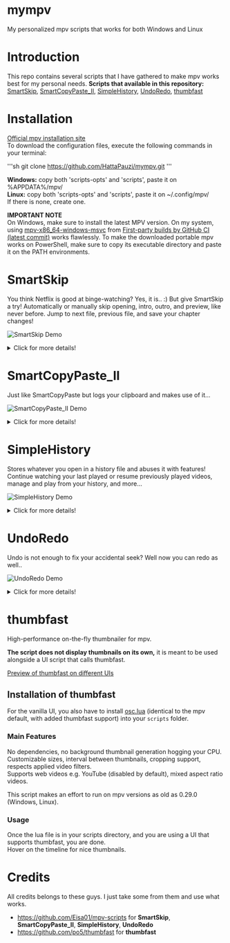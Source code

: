 # mympv
My personalized mpv scripts that works for both Windows and Linux

# Introduction
This repo contains several scripts that I have gathered to make mpv works best for my personal needs. 
**Scripts that available in this repository:**
[SmartSkip](https://github.com/Eisa01/mpv-scripts#smartskip), [SmartCopyPaste_II](https://github.com/Eisa01/mpv-scripts#smartcopypaste_ii), [SimpleHistory](https://github.com/Eisa01/mpv-scripts#simplehistory), [UndoRedo](https://github.com/Eisa01/mpv-scripts#undoredo), [thumbfast](https://github.com/po5/thumbfast)

# Installation
[Official mpv installation site](https://mpv.io/installation/)\
To download the configuration files, execute the following commands in your terminal:

'''sh
git clone https://github.com/HattaPauzi/mympv.git
'''

**Windows:** copy both 'scripts-opts' and 'scripts', paste it on %APPDATA%/mpv/\
**Linux:** copy both 'scripts-opts' and 'scripts', paste it on ~/.config/mpv/\
If there is none, create one.

**IMPORTANT NOTE**\
On Windows, make sure to install the latest MPV version. On my system, using [mpv-x86_64-windows-msvc](https://nightly.link/mpv-player/mpv/workflows/build/master/mpv-x86_64-windows-msvc.zip) from [First-party builds by GitHub CI (latest commit)](https://nightly.link/mpv-player/mpv/workflows/build/master) works flawlessly.
To make the downloaded portable mpv works on PowerShell, make sure to copy its executable directory and paste it on the PATH environments.

# SmartSkip
You think Netflix is good at binge-watching? Yes, it is.. :) But give SmartSkip a try!
Automatically or manually skip opening, intro, outro, and preview, like never before. Jump to next file, previous file, and save your chapter changes!

![SmartSkip Demo](https://raw.githubusercontent.com/Eisa01/mpv-scripts/master/.misc/smartskip_demo1.webp)
<details>
<Summary>Click for more details!</Summary>

### Default Keybinds
Below default keybinds can be changed using the script conf file, or through script-opts by referring to the names that do not contain spaces.

| Keybind                        | Name                             | Description                                                       |
|-------------------------------------|----------------------------------|-------------------------------------------------------------------|
| `>`                             | smart-next                       | Skips using silence-skip > chapter-next > playlist-next, based on configurable variables     |
| `<`                             | smart-prev                       | Jumps to beginning > previous chapter > previous playlist, based on configurable variables   |
| `?`                             | silence-skip                     | Skips until a silence is detected based on configurable variables                                    |
| `ctrl+right`                     | chapter-next                     | Jumps to next chapter > to next playlist                            |
| `ctrl+left`                      | chapter-prev                     | Jumps to previous chapter > to beginning > to previous playlist     |
| `smart-next`, `enter`, `y`          | Proceed Auto-Skip             | Proceeds Auto-Skip when countdown is started             |
| `smart-prev`, `pause`, `esc`, `n`    | Cancel Auto-Skip             | Cancels Auto-Skip when countdown is started              |
| `ctrl+.`                        | toggle-autoskip                  | Enables or disables Auto-Skip during playback for the current mpv session                            |
| `alt+.`                         | toggle-category-autoskip         | Enables or disables a chapter for Auto-Skip during playback for the current mpv session              |
| ` `                            | toggle-autoload                   | Enables or disables autoload during playback for the current mpv session                             |
| `n`                            | add-chapter                       | Add a chapter for the reached position                                   |
| `alt+n`                         | remove-chapter                    | Removes the current chapter                                              |
| `ctrl+n`                        | write-chapters                    | jumps to the previous available filter based on configured filters       |
| `alt+s` / `alt+S`                  | edit-chapter                     | Renames the current chapter (requires [user-input-module](https://github.com/CogentRedTester/mpv-user-input) )     |
| ` `                              | bake-chapters                   | Merge the changes of chapters for the file inside mkv file                |

### Main Features
- **Smart Next / Prev:** Automatically triggers Skip to Silence, Chapter Next/ Prev, or Playlist Next/ Prev based on configurable parameters.
- **Skip to Silence:** If the file you are watching is not chaptered, skipping to silence will attempt to skip the intro and outro by finding the silence in the file (optionally: chapter automatically created).
- **Auto Skip**: If the file you are watching has organized chapters, any opening, ending sound can be automatically skipped after your **preferred countdown** time.
- **Chapters Modification:** Create, remove, edit chapters,  and then save changes into an external file or bake them into the mkv file.
- **Chapter Next / Prev:** Go to next chapter, if no chapters available go to next playlist, and vise-versa (like the good times with MPC-HC).
- **Autoload**: Basically, if you are not using mpv's autoload script, this is bundled along for convenience and for the possibility to add more features in the future.
- **Customization:** Tons of user customizable settings that can even change the behavior and priority of smart-next, smart-prev, auto-skip, and more!
- **OSD** (On Screen Display): Displays a proper OSD for the actions preformed through SmartSkip.
- **More:** This is not all! Explore the conf file to learn more about the possibilities you are missing out...
</details>

# SmartCopyPaste_II
Just like SmartCopyPaste but logs your clipboard and makes use of it...

![SmartCopyPaste_II Demo](https://raw.githubusercontent.com/Eisa01/mpv-scripts/master/.misc/smartcopypaste_ii_demo1.webp)
<details>
<Summary>Click for more details!</Summary>

### Default Keybinds
The following are the default keybinds, they can be changed in the conf file of the script or using script-opts by referring to the name.
| Keybind                        | Name                             | Description                                                       |
|--------------------------------|----------------------------------|-------------------------------------------------------------------|
| `ctrl+c` / `ctrl+C` / `meta+c` / `meta+C`                   | copy                   | copies file path / URI with resume time using the configured smart behavior.     |
| `ctrl+v` / `ctrl+V` / `meta+v` / `meta+V`                     | paste                | pastes and run into mpv from the clipboard using the configured smart behavior.        |
| `ctrl+alt+c` / `ctrl+alt+C` / `meta+alt+c` / `meta+alt+C`                        | copy-specific           | copies the file path without the reached time or based on the configured specific copy behavior.  |
| `ctrl+alt+v` / `ctrl+alt+V` / `meta+alt+v` / `meta+alt+V`                            | paste-specific                        | pastes and appends the video file into playlist or based on the configured specific paste behavior.                                                                             |
| `c` / `C`                            | open-list                               | opens Clipboard list [(LogManager)](https://github.com/Eisa01/mpv-scripts#logmanager)                                               |

### Main Features
- **Copy and Paste:** Adds copy and paste to mpv for any file, like (urls, torrents, images, subtitles, audio files, video paths)
- **Multi-Paste:** Capability to paste a list of supported items seperated by new line to generate a playlist and conduct different actions depending on the files pasted.
- **youtube-dl Extension Support:** Immediately paste links without finding exact video address for youtube and any other youtube-dl extension supported sites.
- **Peerflix / WebTorrent Extension Support:** Immediately paste torrent links or magnet links when proper extensions are installed.
- **Saves Clipboard to a Log File:** The copies from mpv, and the pastes into mpv will be kept in a log file; log file location is mpv config directory, default for Windows OS: `%APPDATA%\mpv\mpvClipboard.log`, for Linux OS and MAC OS: `~\.config\mpv\mpvClipboard.log`.
- **[LogManager:](https://github.com/Eisa01/mpv-scripts#logmanager)** Reads the log file directly in mpv, giving access to navigate, play files, add to playlist, delete, search, and filter the content.
- **Customization:** Tons of user customizable settings that can even change the behavior and priority of copy and paste actions, as well as everything about LogManager.
- **OSD:** Displays any SmartCopyPaste_II action within mpv.
- **More:** This is not all! Explore the conf file to learn more about the possibilities you are missing out...
</details>

# SimpleHistory
Stores whatever you open in a history file and abuses it with features! Continue watching your last played or resume previously played videos, manage and play from your history, and more...

![SimpleHistory Demo](https://raw.githubusercontent.com/Eisa01/mpv-scripts/master/.misc/simplehistory_demo1.webp)
<details>
<Summary>Click for more details!</Summary>

### Default Keybinds
The following are the default keybinds, they can be changed in the conf file of the script or using script-opts by referring to the name.
| Keybind                        | Name                             | Description                                                       |
|--------------------------------|----------------------------------|-------------------------------------------------------------------|
| `ctrl+r` / `ctrl+R`                   | history-resume                   | **File Loaded:** Resumes in any previously closed video. / **Idle:** Loads and resumes the last played videos.      |
| `alt+r` / `alt+R`                     | history-load-last                | **File Loaded:** Adds last closed video into playlist. / **Idle**: Loads last closed video without resuming.        |
| `ctrl+H`                         | history-incognito-mode           | Triggeres a customizable incognito mode that stops saving history. To resume saving history press `ctrl+H` again |
| `h` / `H`                            | open-list                        | opens History list [(LogManager)](https://github.com/Eisa01/mpv-scripts#logmanager)                                                                             |
| `r` / `R`                            | *NA*                               | opens History list - filtered with recent items [(LogManager)](https://github.com/Eisa01/mpv-scripts#logmanager)                                                |

### Main Features
- **Last Played:** Immediately jumps to your last played video so you continue watching
- **Video Resume:** It saves the position of all videos you are watching so you can easily resume
- **Saves History to a Log File:** The files and position of files played will be kept in a log file; log file location is mpv config directory, default for Windows OS: `%APPDATA%\mpv\mpvHistory.log`, for Linux OS and MAC OS: `~\.config\mpv\mpvHistory.log`.
- **Incognito Mode:** A highly customizable incognito mode that can also be set to auto_run with mpv. It stops history logging when triggered until it is disabled by triggering it again.
- **Blacklist/Whitelist:** A very smart blacklist option that can understand inputted text to blacklist certain websites, urls, files, file paths, and protocols from saving into history. It can also be inverted into a whitelist so only defined files / urls / websites are saved into history.
- **[LogManager:](https://github.com/Eisa01/mpv-scripts#logmanager)** Reads the log file directly in mpv, giving access to navigate, play files, add to playlist, delete, search, and filter the content. (I personally like the distinct filter). It lists the last episode played of each different show.
- **Customization:** Tons of user customizable settings, you can change almost everything. Hate the resume notification? Then just disable it. Hate recents list automatically loading? Then just disable it, and so on so forth...
- **OSD:** Displays any SimpleHistory action within mpv.
- **More:** This is not all! Explore the conf file to learn more about the possibilities you are missing out...
</details>

# UndoRedo
Undo is not enough to fix your accidental seek? Well now you can redo as well..

![UndoRedo Demo](https://raw.githubusercontent.com/Eisa01/mpv-scripts/master/.misc/undoredo_demo1.webp)
<details>
<Summary>Click for more details!</Summary>

### Default Keybinds
The following are the default keybinds, they can be changed in the script or using script-opts by referring to the name.
| Keybind                        | Name                             | Description                                                       |
|--------------------------------|----------------------------------|-------------------------------------------------------------------|
| `ctrl+z` / `ctrl+Z`                | undo / undoCaps                  | undo by returning to previous time.                                      |
| `ctrl+y` / `ctrl+Y`                | redo / redoCaps                  | redo by restoring the undo time.                                    |
| `ctrl+alt+z` / `ctrl+alt+Z`       | undoLoop / undoLoopCaps          | undo accidental seek by returning to previous time and vise-versa. |

### Main Features
- **Undo and Redo:** Undo any accident time jumps in the video by pressing the undo keybind and redo the jumps by pressing the redo keybind.
- **Simple Undo:** Undo accidental time jumps in videos by pressing Simple Undo keybind and press again to return to previous position.
- **OSD:** Displays any UndoRedo action within mpv.
</details>

# thumbfast
High-performance on-the-fly thumbnailer for mpv.

**The script does not display thumbnails on its own,** it is meant to be used alongside a UI script that calls thumbfast.

[Preview of thumbfast on different UIs](https://user-images.githubusercontent.com/42466980/199102896-65f9e989-4189-4734-82a7-bda8ee63c7a6.webm)

## Installation of thumbfast
For the vanilla UI, you also have to install [osc.lua](https://github.com/po5/thumbfast/blob/vanilla-osc/player/lua/osc.lua) (identical to the mpv default, with added thumbfast support) into your `scripts` folder.

### Main Features
No dependencies, no background thumbnail generation hogging your CPU.  
Customizable sizes, interval between thumbnails, cropping support, respects applied video filters.  
Supports web videos e.g. YouTube (disabled by default), mixed aspect ratio videos.

This script makes an effort to run on mpv versions as old as 0.29.0 (Windows, Linux).

### Usage
Once the lua file is in your scripts directory, and you are using a UI that supports thumbfast, you are done.  
Hover on the timeline for nice thumbnails.

# Credits
All credits belongs to these guys. I just take some from them and use what works.
- https://github.com/Eisa01/mpv-scripts for **SmartSkip**, **SmartCopyPaste_II**, **SimpleHistory**, **UndoRedo**
- https://github.com/po5/thumbfast for **thumbfast**
